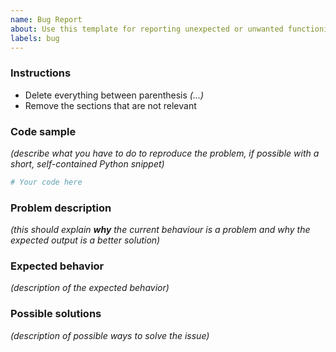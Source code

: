 ```yaml
---
name: Bug Report
about: Use this template for reporting unexpected or unwanted functioning.
labels: bug
---
```


### Instructions
- Delete everything between parenthesis _(...)_
- Remove the sections that are not relevant

### Code sample
_(describe what you have to do to reproduce the problem, if possible with a short, self-contained Python snippet)_

```python
# Your code here

```

### Problem description
_(this should explain **why** the current behaviour is a problem and why the expected output is a better solution)_

### Expected behavior
_(description of the expected behavior)_

### Possible solutions
_(description of possible ways to solve the issue)_
